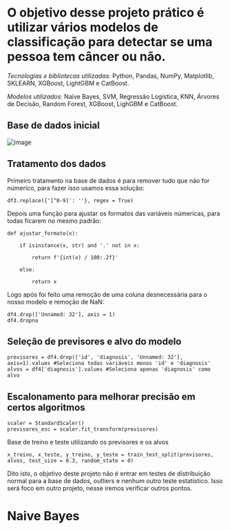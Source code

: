 # O objetivo desse projeto prático é utilizar vários modelos de classificação para detectar se uma pessoa tem câncer ou não.

*Tecnologias e bibliotecas utilizadas*: Python, Pandas, NumPy, Matplotlib, SKLEARN, XGBoost, LightGBM e CatBoost.

*Modelos utilizados*: Naive Bayes, SVM, Regressão Logística, KNN, Árvores de Decisão, Random Forest, XGBoost, LighGBM e CatBoost.

## Base de dados inicial

![image](https://github.com/user-attachments/assets/8cf01d5c-d60d-4764-8620-fe553f9ea739)


## Tratamento dos dados

Primeiro tratamento na base de dados é para remover tudo que não for númerico, para fazer isso usamos essa solução:

``` df3.replace({'[^0-9]': ''}, regex = True) ```

Depois uma função para ajustar os formatos das variáveis númericas, para todas ficarem no mesmo padrão:

```
def ajustar_formato(x):

    if isinstance(x, str) and '.' not in x:

        return f'{int(x) / 100:.2f}'

    else:

        return x
```

Logo após foi feito uma remoção de uma coluna desnecessária para o nosso modelo e remoção de NaN: 

```
df4.drop(['Unnamed: 32'], axis = 1)
df4.dropna
```

## Seleção de previsores e alvo do modelo

```
previsores = df4.drop(['id', 'diagnosis', 'Unnamed: 32'], axis=1).values #Seleciona todas variáveis menos 'id' e 'diagnosis'
alvos = df4['diagnosis'].values #Seleciona apenas 'diagnosis' como alvo

```

## Escalonamento para melhorar precisão em certos algoritmos

```
scaler = StandardScaler()
previsores_esc = scaler.fit_transform(previsores)

```

Base de treino e teste utilizando os previsores e os alvos

```
x_treino, x_teste, y_treino, y_teste = train_test_split(previsores, alvos, test_size = 0.3, random_state = 0)
```

Dito isto, o objetivo deste projeto não é entrar em testes de distribuição normal para a base de dados, outliers e nenhum outro teste estatístico. 
Isso será foco em outro projeto, nesse iremos verificar outros pontos.

# Naive Bayes
